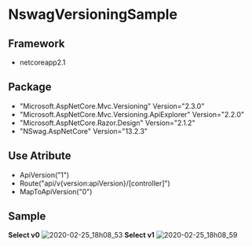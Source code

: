 # NswagVersioningSample
## Framework
- netcoreapp2.1
## Package
- "Microsoft.AspNetCore.Mvc.Versioning" Version="2.3.0"
- "Microsoft.AspNetCore.Mvc.Versioning.ApiExplorer" Version="2.2.0"
- "Microsoft.AspNetCore.Razor.Design" Version="2.1.2"
- "NSwag.AspNetCore" Version="13.2.3"
## Use Atribute
- ApiVersion("1")
- Route("api/v{version:apiVersion}/[controller]")
- MapToApiVersion("0")
## Sample
**Select v0**
![2020-02-25_18h08_53](https://user-images.githubusercontent.com/36953431/75232159-1260dd80-57fa-11ea-812b-a390604770be.png)
**Select v1**
![2020-02-25_18h08_59](https://user-images.githubusercontent.com/36953431/75232162-14c33780-57fa-11ea-9c0a-19f97bc577d6.png)
